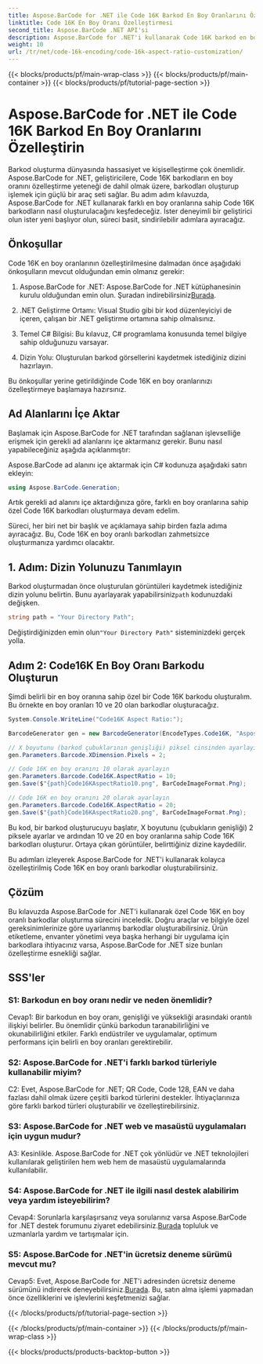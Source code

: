 ```yaml
---
title: Aspose.BarCode for .NET ile Code 16K Barkod En Boy Oranlarını Özelleştirin
linktitle: Code 16K En Boy Oranı Özelleştirmesi
second_title: Aspose.BarCode .NET API'si
description: Aspose.BarCode for .NET'i kullanarak Code 16K barkod en boy oranlarını nasıl özelleştireceğinizi öğrenin. Uygulamalarınız için hassas barkodlar oluşturun.
weight: 10
url: /tr/net/code-16k-encoding/code-16k-aspect-ratio-customization/
---
```


{{< blocks/products/pf/main-wrap-class >}}
{{< blocks/products/pf/main-container >}}
{{< blocks/products/pf/tutorial-page-section >}}

# Aspose.BarCode for .NET ile Code 16K Barkod En Boy Oranlarını Özelleştirin

Barkod oluşturma dünyasında hassasiyet ve kişiselleştirme çok önemlidir. Aspose.BarCode for .NET, geliştiricilere, Code 16K barkodların en boy oranını özelleştirme yeteneği de dahil olmak üzere, barkodları oluşturup işlemek için güçlü bir araç seti sağlar. Bu adım adım kılavuzda, Aspose.BarCode for .NET kullanarak farklı en boy oranlarına sahip Code 16K barkodların nasıl oluşturulacağını keşfedeceğiz. İster deneyimli bir geliştirici olun ister yeni başlıyor olun, süreci basit, sindirilebilir adımlara ayıracağız.

## Önkoşullar

Code 16K en boy oranlarının özelleştirilmesine dalmadan önce aşağıdaki önkoşulların mevcut olduğundan emin olmanız gerekir:

1.  Aspose.BarCode for .NET: Aspose.BarCode for .NET kütüphanesinin kurulu olduğundan emin olun. Şuradan indirebilirsiniz[Burada](https://releases.aspose.com/barcode/net/).

2. .NET Geliştirme Ortamı: Visual Studio gibi bir kod düzenleyiciyi de içeren, çalışan bir .NET geliştirme ortamına sahip olmalısınız.

3. Temel C# Bilgisi: Bu kılavuz, C# programlama konusunda temel bilgiye sahip olduğunuzu varsayar.

4. Dizin Yolu: Oluşturulan barkod görsellerini kaydetmek istediğiniz dizini hazırlayın.

Bu önkoşullar yerine getirildiğinde Code 16K en boy oranlarınızı özelleştirmeye başlamaya hazırsınız.

## Ad Alanlarını İçe Aktar

Başlamak için Aspose.BarCode for .NET tarafından sağlanan işlevselliğe erişmek için gerekli ad alanlarını içe aktarmanız gerekir. Bunu nasıl yapabileceğiniz aşağıda açıklanmıştır:

Aspose.BarCode ad alanını içe aktarmak için C# kodunuza aşağıdaki satırı ekleyin:

```csharp
using Aspose.BarCode.Generation;
```

Artık gerekli ad alanını içe aktardığınıza göre, farklı en boy oranlarına sahip özel Code 16K barkodları oluşturmaya devam edelim.

Süreci, her biri net bir başlık ve açıklamaya sahip birden fazla adıma ayıracağız. Bu, Code 16K en boy oranlı barkodları zahmetsizce oluşturmanıza yardımcı olacaktır.

## 1. Adım: Dizin Yolunuzu Tanımlayın

 Barkod oluşturmadan önce oluşturulan görüntüleri kaydetmek istediğiniz dizin yolunu belirtin. Bunu ayarlayarak yapabilirsiniz`path` kodunuzdaki değişken.

```csharp
string path = "Your Directory Path";
```

 Değiştirdiğinizden emin olun`"Your Directory Path"` sisteminizdeki gerçek yolla.

## Adım 2: Code16K En Boy Oranı Barkodu Oluşturun

Şimdi belirli bir en boy oranına sahip özel bir Code 16K barkodu oluşturalım. Bu örnekte en boy oranları 10 ve 20 olan barkodlar oluşturacağız.

```csharp
System.Console.WriteLine("Code16K Aspect Ratio:");

BarcodeGenerator gen = new BarcodeGenerator(EncodeTypes.Code16K, "Aspose.BarCode");

// X boyutunu (barkod çubuklarının genişliği) piksel cinsinden ayarlayın
gen.Parameters.Barcode.XDimension.Pixels = 2;

// Code 16K en boy oranını 10 olarak ayarlayın
gen.Parameters.Barcode.Code16K.AspectRatio = 10;
gen.Save($"{path}Code16KAspectRatio10.png", BarCodeImageFormat.Png);

// Code 16K en boy oranını 20 olarak ayarlayın
gen.Parameters.Barcode.Code16K.AspectRatio = 20;
gen.Save($"{path}Code16KAspectRatio20.png", BarCodeImageFormat.Png);
```

Bu kod, bir barkod oluşturucuyu başlatır, X boyutunu (çubukların genişliği) 2 piksele ayarlar ve ardından 10 ve 20 en boy oranlarına sahip Code 16K barkodları oluşturur. Ortaya çıkan görüntüler, belirttiğiniz dizine kaydedilir.

Bu adımları izleyerek Aspose.BarCode for .NET'i kullanarak kolayca özelleştirilmiş Code 16K en boy oranlı barkodlar oluşturabilirsiniz.

## Çözüm

Bu kılavuzda Aspose.BarCode for .NET'i kullanarak özel Code 16K en boy oranlı barkodlar oluşturma sürecini inceledik. Doğru araçlar ve bilgiyle özel gereksinimlerinize göre uyarlanmış barkodlar oluşturabilirsiniz. Ürün etiketleme, envanter yönetimi veya başka herhangi bir uygulama için barkodlara ihtiyacınız varsa, Aspose.BarCode for .NET size bunları özelleştirme esnekliği sağlar.

## SSS'ler

### S1: Barkodun en boy oranı nedir ve neden önemlidir?

Cevap1: Bir barkodun en boy oranı, genişliği ve yüksekliği arasındaki orantılı ilişkiyi belirler. Bu önemlidir çünkü barkodun taranabilirliğini ve okunabilirliğini etkiler. Farklı endüstriler ve uygulamalar, optimum performans için belirli en boy oranları gerektirebilir.

### S2: Aspose.BarCode for .NET'i farklı barkod türleriyle kullanabilir miyim?

C2: Evet, Aspose.BarCode for .NET; QR Code, Code 128, EAN ve daha fazlası dahil olmak üzere çeşitli barkod türlerini destekler. İhtiyaçlarınıza göre farklı barkod türleri oluşturabilir ve özelleştirebilirsiniz.

### S3: Aspose.BarCode for .NET web ve masaüstü uygulamaları için uygun mudur?

A3: Kesinlikle. Aspose.BarCode for .NET çok yönlüdür ve .NET teknolojileri kullanılarak geliştirilen hem web hem de masaüstü uygulamalarında kullanılabilir.

### S4: Aspose.BarCode for .NET ile ilgili nasıl destek alabilirim veya yardım isteyebilirim?

 Cevap4: Sorunlarla karşılaşırsanız veya sorularınız varsa Aspose.BarCode for .NET destek forumunu ziyaret edebilirsiniz.[Burada](https://forum.aspose.com/c/barcode/13) topluluk ve uzmanlarla yardım ve tartışmalar için.

### S5: Aspose.BarCode for .NET'in ücretsiz deneme sürümü mevcut mu?

 Cevap5: Evet, Aspose.BarCode for .NET'i adresinden ücretsiz deneme sürümünü indirerek deneyebilirsiniz.[Burada](https://releases.aspose.com/). Bu, satın alma işlemi yapmadan önce özelliklerini ve işlevlerini keşfetmenizi sağlar.

{{< /blocks/products/pf/tutorial-page-section >}}

{{< /blocks/products/pf/main-container >}}
{{< /blocks/products/pf/main-wrap-class >}}

{{< blocks/products/products-backtop-button >}}
